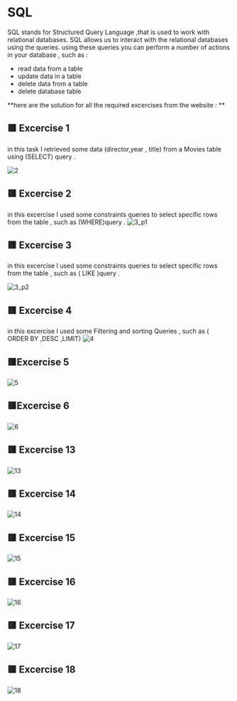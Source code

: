 # SQL 

SQL stands for Structured Query Language ,that is used to work with relational databases.
SQL allows us to interact with the relational databases using the queries.
using these queries you can  perform a number of actions in your database , such as : 

- read data from a table 
- update data in a table
- delete data from a table
- delete database table
 
 
 **here are the solution for all the required excercises from the website : **
 ##  :red_square: Excercise 1 
in this task I retrieved some data (director,year , title) from a Movies table  using (SELECT) query .

![2](https://user-images.githubusercontent.com/97835837/155590262-3a2a0e45-9be5-463e-acbf-4c66ff7a0187.PNG)

 ##  :red_square: Excercise 2
in this  excercise I used some constraints queries to select specific rows from the table , such as (WHERE)query  .
![3_p1](https://user-images.githubusercontent.com/97835837/155590318-d7988529-d1d4-4428-a93b-7120195890cd.PNG)

 ##  :red_square: Excercise 3 
 in this  excercise I used some constraints queries to select specific rows from the table , such as ( LIKE )query  .
 
 ![3_p2](https://user-images.githubusercontent.com/97835837/155590405-be8720e3-0846-4480-881b-fed5954cffdb.PNG)

  
 ##  :red_square: Excercise 4 
  in this  excercise I used some Filtering and sorting Queries , such as (  ORDER BY   ,DESC ,LIMIT) 
  ![4](https://user-images.githubusercontent.com/97835837/155590431-8cd1646c-ce2a-48f7-8e8f-7eb2ffb1c7a5.PNG)

  
  ##  :red_square:Excercise 5 
  
 ![5](https://user-images.githubusercontent.com/97835837/155590443-d771a861-bdd3-4f29-b685-f02afb088a72.PNG)

 ##  :red_square:Excercise 6 
 
 ![6](https://user-images.githubusercontent.com/97835837/155590510-d8b9d1a5-302b-42fd-9d54-4d41bdc44c07.PNG)

 
 ##  :red_square: Excercise 13 
 ![13](https://user-images.githubusercontent.com/97835837/155590533-9cd92f96-8a06-40e3-b13c-d7f89f919c64.PNG)

 
 ##  :red_square: Excercise 14 
 
 ![14](https://user-images.githubusercontent.com/97835837/155590558-645b3a28-2585-474a-9be3-0b707b817239.PNG)

 ##  :red_square: Excercise 15 
 
 ![15](https://user-images.githubusercontent.com/97835837/155590577-047ffdd9-324e-427a-9151-01321d6d5dc8.PNG)

 ##  :red_square: Excercise 16 
 
 ![16](https://user-images.githubusercontent.com/97835837/155590590-1fff25a3-3f3b-4678-92bf-cdda09104b2b.PNG)

 ##  :red_square: Excercise 17 
 ![17](https://user-images.githubusercontent.com/97835837/155590609-7dfec123-bf0e-4204-8982-6c3b574a263e.PNG)

 
 ##  :red_square: Excercise 18
 
 ![18](https://user-images.githubusercontent.com/97835837/155590629-61ac7c4e-73a3-426b-af12-6d187c5a087b.PNG)

